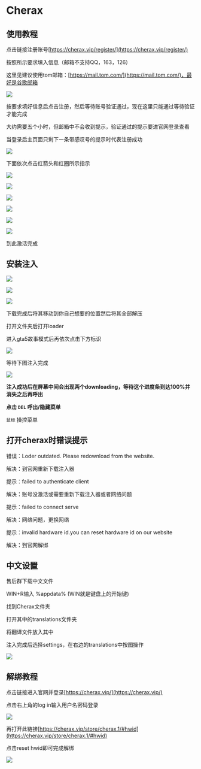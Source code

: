 # Cherax

## 使用教程

点击链接注册账号[https://cherax.vip/register/](https://cherax.vip/register/)

按照所示要求填入信息（邮箱不支持QQ，163，126）

这里见建议使用tom邮箱：[https://mail.tom.com/](https://mail.tom.com/)，最好是谷歌邮箱

![](<../../.gitbook/assets/image (172).png>)

按要求填好信息后点击注册，然后等待账号验证通过，现在这里只能通过等待验证才能完成

大约需要五个小时，但邮箱中不会收到提示，验证通过的提示要进官网登录查看

当登录后主页面只剩下一条带感叹号的提示时代表注册成功

![](<../../.gitbook/assets/image (155).png>)

下面依次点击红箭头和红圈所示指示

![](../../.gitbook/assets/D0$M9AWCG6SM\`UHU@CE7\~G4.png)

![](<../../.gitbook/assets/image (170).png>)

![](<../../.gitbook/assets/image (145).png>)

![](<../../.gitbook/assets/image (142).png>)

![](../../.gitbook/assets/3\_44B3\(BP0UE4I7W\_@P1$MN.png)

![](../../.gitbook/assets/\)SZX\(KQ2HGSIS}IXORRQ69V.png)

到此激活完成

## 安装注入

![](../../.gitbook/assets/RDL1EY.png)

![](../../.gitbook/assets/XN9B.png)

![](../../.gitbook/assets/NDSH7CQ.png)

下载完成后将其移动到你自己想要的位置然后将其全部解压

打开文件夹后打开loader

进入gta5故事模式后再依次点击下方标识

![](../../.gitbook/assets/8\`\`LG1F6YN\~A$\[}]Q\)A\(02L.png)

等待下图注入完成

![](<../../.gitbook/assets/image (144).png>)

**注入成功后在屏幕中间会出现两个downloading，等待这个进度条到达100%并消失之后再呼出**

**点击 `DEL` 呼出/隐藏菜单**

 `鼠标` 操控菜单

## 打开cherax时错误提示

错误：Loder outdated. Please redownload from the website.

解决：到官网重新下载注入器


提示：failed to authenticate client

解决：账号没激活或需要重新下载注入器或者网络问题


提示：failed to connect serve

解决：网络问题，更换网络


提示：invalid hardware id.you can reset hardware id on our website

解决：到官网解绑

## 中文设置

售后群下载中文文件

WIN+R输入 %appdata%  (WIN就是键盘上的开始键)

找到Cherax文件夹

打开其中的translations文件夹

将翻译文件放入其中

注入完成后选择settings，在右边的translations中按图操作

![](<../../.gitbook/assets/image (165).png>)

## 解绑教程

点击链接进入官网并登录[https://cherax.vip/](https://cherax.vip/)

点击右上角的log in输入用户名密码登录

![](<../../.gitbook/assets/image (156).png>)

再打开此链接[https://cherax.vip/store/cherax.1/#hwid](https://cherax.vip/store/cherax.1/#hwid)

点击reset hwid即可完成解绑

![](<../../.gitbook/assets/image (146).png>)
